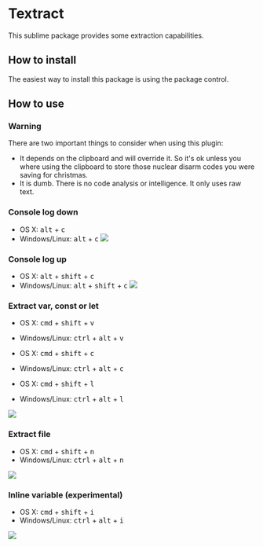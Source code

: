 
# Textract

This sublime package provides some extraction capabilities.

## How to install

The easiest way to install this package is using the package control.

## How to use

### Warning

There are two important things to consider when using this plugin:

- It depends on the clipboard and will override it. So it's ok unless you where using the clipboard to store those nuclear disarm codes you were saving for christmas.
- It is dumb. There is no code analysis or intelligence. It only uses raw text.

### Console log down
- OS X: <kbd>alt</kbd> + <kbd>c</kbd>
- Windows/Linux: <kbd>alt</kbd> + <kbd>c</kbd>
![](https://dl.dropboxusercontent.com/u/140127353/consoledown.gif)


### Console log up
- OS X: <kbd>alt</kbd> + <kbd>shift</kbd> + <kbd>c</kbd>
- Windows/Linux: <kbd>alt</kbd> + <kbd>shift</kbd> + <kbd>c</kbd>
![](https://dl.dropboxusercontent.com/u/140127353/consoleup.gif)

### Extract var, const or let

- OS X: <kbd>cmd</kbd> + <kbd>shift</kbd> + <kbd>v</kbd>
- Windows/Linux: <kbd>ctrl</kbd> + <kbd>alt</kbd> + <kbd>v</kbd>

- OS X: <kbd>cmd</kbd> + <kbd>shift</kbd> + <kbd>c</kbd>
- Windows/Linux: <kbd>ctrl</kbd> + <kbd>alt</kbd> + <kbd>c</kbd>

- OS X: <kbd>cmd</kbd> + <kbd>shift</kbd> + <kbd>l</kbd>
- Windows/Linux: <kbd>ctrl</kbd> + <kbd>alt</kbd> + <kbd>l</kbd>

![](https://dl.dropboxusercontent.com/u/140127353/extractVariable.gif)


### Extract file

- OS X: <kbd>cmd</kbd> + <kbd>shift</kbd> + <kbd>n</kbd>
- Windows/Linux: <kbd>ctrl</kbd> + <kbd>alt</kbd> + <kbd>n</kbd>

![](https://dl.dropboxusercontent.com/u/140127353/extractFile.gif)

### Inline variable (experimental)

- OS X: <kbd>cmd</kbd> + <kbd>shift</kbd> + <kbd>i</kbd>
- Windows/Linux: <kbd>ctrl</kbd> + <kbd>alt</kbd> + <kbd>i</kbd>

![](https://dl.dropboxusercontent.com/u/140127353/inlineVariable.gif)
